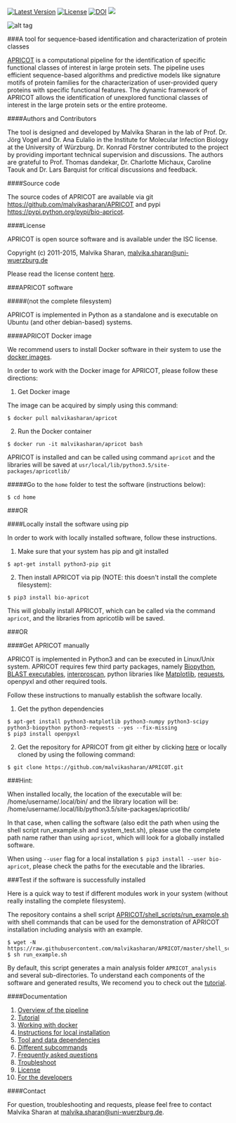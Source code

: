 [![Latest Version](https://img.shields.io/pypi/v/bio-apricot.svg)](https://pypi.python.org/pypi/bio-apricot/)
[![License](https://img.shields.io/pypi/l/bio-apricot.svg)](https://pypi.python.org/pypi/bio-apricot/)
[![DOI](https://zenodo.org/badge/21283/malvikasharan/APRICOT.svg)](https://zenodo.org/badge/latestdoi/21283/malvikasharan/APRICOT)
[![](https://images.microbadger.com/badges/version/malvikasharan/apricot.svg)](https://microbadger.com/images/malvikasharan/apricot "Get your own version badge on microbadger.com")

![alt tag](https://github.com/malvikasharan/APRICOT/blob/master/APRICOT_logo.png)

###A tool for sequence-based identification and characterization of protein classes

[APRICOT](http://malvikasharan.github.io/APRICOT/) is a computational pipeline for the identification of specific functional classes of interest in large protein sets. The pipeline uses efficient sequence-based algorithms and predictive models like signature motifs of protein families for the characterization of user-provided query proteins with specific functional features. The dynamic framework of APRICOT allows the identification of unexplored functional classes of interest in the large protein sets or the entire proteome.

####Authors and Contributors

The tool is designed and developed by Malvika Sharan in the lab of Prof. Dr. Jörg Vogel and Dr. Ana Eulalio in the Institute for Molecular Infection Biology at the University of Würzburg. Dr. Konrad Förstner contributed to the project by providing important technical supervision and discussions. The authors are grateful to Prof. Thomas dandekar, Dr. Charlotte Michaux, Caroline Taouk and Dr. Lars Barquist for critical discussions and feedback.

####Source code

The source codes of APRICOT are available via git https://github.com/malvikasharan/APRICOT and pypi https://pypi.python.org/pypi/bio-apricot.

####License

APRICOT is open source software and is available under the ISC license.

Copyright (c) 2011-2015, Malvika Sharan, <malvika.sharan@uni-wuerzburg.de>

Please read the license content [here](https://github.com/malvikasharan/APRICOT/blob/master/LICENSE.md).

###APRICOT software 

#####(not the complete filesystem)

APRICOT is implemented in Python as a standalone and is executable on Ubuntu (and other debian-based) systems.

####APRICOT Docker image

We recommend users to install Docker software in their system to use the [docker images](https://docs.docker.com/v1.8/userguide/dockerimages/). 

In order to work with the Docker image for APRICOT, please follow these directions:

1. Get Docker image

The image can be acquired by simply using this command:

````
$ docker pull malvikasharan/apricot
````

2. Run the Docker container

````
$ docker run -it malvikasharan/apricot bash
````

APRICOT is installed and can be called using command `apricot` and the libraries will be saved at `usr/local/lib/python3.5/site-packages/apricotlib/`

#####Go to the `home` folder to test the software (instructions below):
````
$ cd home
````
###OR

####Locally install the software using pip

In order to work with locally installed software, follow these instructions.

1. Make sure that your system has pip and git installed 

````
$ apt-get install python3-pip git 
````

2. Then install APRICOT via pip (NOTE: this doesn't install the complete filesystem):

````
$ pip3 install bio-apricot 
````

This will globally install APRICOT, which can be called via the command `apricot`, and the libraries from apricotlib will be saved.

###OR

####Get APRICOT manually

APRICOT is implemented in Python3 and can be executed in Linux/Unix system. APRICOT requires few third party packages, namely [Biopython](http://biopython.org/wiki/Main_Page), [BLAST executables](https://blast.ncbi.nlm.nih.gov/Blast.cgi?PAGE_TYPE=BlastDocs&DOC_TYPE=Download), [interproscan](https://www.ebi.ac.uk/interpro/interproscan.html), python libraries like [Matplotlib](http://matplotlib.org/), [requests](https://pypi.python.org/pypi/requests), openpyxl and other required tools.

Follow these instructions to manually establish the software locally.

1. Get the python dependencies

````
$ apt-get install python3-matplotlib python3-numpy python3-scipy python3-biopython python3-requests --yes --fix-missing
$ pip3 install openpyxl
````

2. Get the repository for APRICOT from git either by clicking [here](https://github.com/malvikasharan/APRICOT/archive/master.zip) or locally cloned by using the following command:

`````
$ git clone https://github.com/malvikasharan/APRICOT.git
`````

###Hint:

When installed locally, the location of the executable will be: /home/username/.local/bin/
and the library location will be: /home/username/.local/lib/python3.5/site-packages/apricotlib/

In that case, when calling the software (also edit the path when using the shell script run_example.sh and system_test.sh), please use the complete path name rather than using `apricot`, which will look for a globally installed software.

When using `--user` flag for a local installation `$ pip3 install --user bio-apricot`, please check the paths for the executable and the libraries.

###Test if the software is successfully installed

Here is a quick way to test if different modules work in your system (without really installing the complete filesystem).

The repository contains a shell script [APRICOT/shell_scripts/run_example.sh](https://github.com/malvikasharan/APRICOT/blob/master/shell_scripts/run_example.sh) with shell commands that can be used for the demonstration of APRICOT installation including analysis with an example. 

````
$ wget -N https://raw.githubusercontent.com/malvikasharan/APRICOT/master/shell_scripts/run_example.sh
$ sh run_example.sh
````

By default, this script generates a main analysis folder `APRICOT_analysis` and several sub-directories. To understand each components of the software and generated results, We recomend you to check out the [tutorial](https://github.com/malvikasharan/APRICOT/blob/master/documentation/APRICOT_tutorial.md).

####Documentation

1. [Overview of the pipeline](https://github.com/malvikasharan/APRICOT/blob/master/documentation/pipeline_overview.md)
1. [Tutorial](https://github.com/malvikasharan/APRICOT/blob/master/documentation/APRICOT_tutorial.md)
1. [Working with docker](https://github.com/malvikasharan/APRICOT/blob/master/documentation/docker.md)
1. [Instructions for local installation](https://github.com/malvikasharan/APRICOT/blob/master/documentation/installation.md)
1. [Tool and data dependencies](https://github.com/malvikasharan/APRICOT/blob/master/documentation/software_dependencies.md)
1. [Different subcommands](https://github.com/malvikasharan/APRICOT/blob/master/documentation/subcommands.md)
1. [Frequently asked questions](https://github.com/malvikasharan/APRICOT/blob/master/documentation/FAQs.md)
1. [Troubleshoot](https://github.com/malvikasharan/APRICOT/blob/master/documentation/troubleshooting.md)
1. [License](https://github.com/malvikasharan/APRICOT/blob/master/LICENSE.md)
1. [For the developers](https://github.com/malvikasharan/APRICOT/blob/master/documentation/for_the_developers.md)

####Contact

For question, troubleshooting and requests, please feel free to contact Malvika Sharan at <malvika.sharan@uni-wuerzburg.de>.
